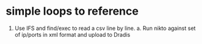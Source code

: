 # simple loops to reference
1. Use IFS and find/exec to read a csv line by line.
a. Run nikto against set of ip/ports in xml format and upload to Dradis
